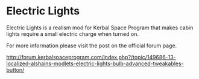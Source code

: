 # Electric Lights

Electric Lights is a realism mod for Kerbal Space Program that makes cabin lights require a small electric charge when turned on. 

For more information please visit the post on the official forum page.

http://forum.kerbalspaceprogram.com/index.php?/topic/149686-13-localized-alshains-modlets-electric-lights-bulb-advanced-tweakables-button/
